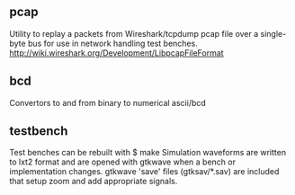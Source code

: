 
pcap
----
Utility to replay a packets from Wireshark/tcpdump pcap file over a single-byte bus
for use in network handling test benches.
http://wiki.wireshark.org/Development/LibpcapFileFormat

bcd
---
Convertors to and from binary to numerical ascii/bcd


testbench
---------
Test benches can be rebuilt with $ make
Simulation waveforms are written to lxt2 format and are opened with gtkwave when a bench or implementation changes. gtkwave 'save' files (gtksav/*.sav) are included that setup zoom and add appropriate signals.


